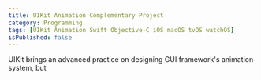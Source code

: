 ```yaml
---
title: UIKit Animation Complementary Project
category: Programming
tags: [UIKit Animation Swift Objective-C iOS macOS tvOS watchOS]
isPublished: false
---
```


UIKit brings an advanced practice on designing GUI framework's animation
system, but
